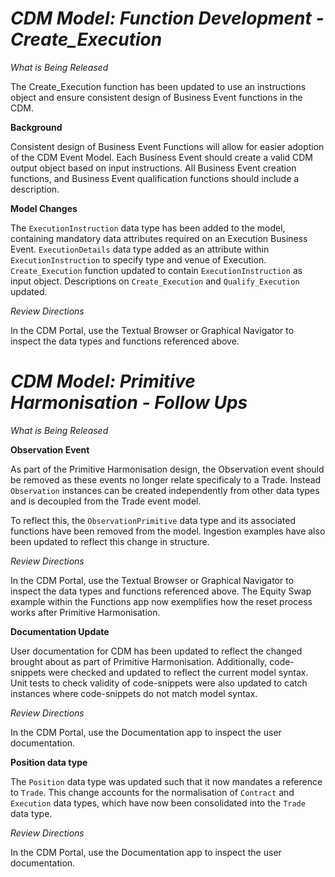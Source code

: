 # *CDM Model: Function Development - Create_Execution*

_What is Being Released_

The Create_Execution function has been updated to use an instructions object and ensure consistent design of Business Event functions in the CDM.

**Background**

Consistent design of Business Event Functions will allow for easier adoption of the CDM Event Model.  Each Business Event should create a valid CDM output object based on input instructions.  All Business Event creation functions, and Business Event qualification functions should include a description.

**Model Changes**

The `ExecutionInstruction` data type has been added to the model, containing mandatory data attributes required on an Execution Business Event.  `ExecutionDetails` data type added as an attribute within `ExecutionInstruction` to specify type and venue of Execution.  `Create_Execution` function updated to contain `ExecutionInstruction` as input object.  Descriptions on `Create_Execution` and `Qualify_Execution` updated.

_Review Directions_

In the CDM Portal, use the Textual Browser or Graphical Navigator to inspect the data types and functions referenced above.

# *CDM Model: Primitive Harmonisation - Follow Ups*

_What is Being Released_

**Observation Event**

As part of the Primitive Harmonisation design, the Observation event should be removed as these events no longer relate specificaly to a Trade. Instead `Observation` instances can be created independently from other data types and is decoupled from the Trade event model.

To reflect this, the `ObservationPrimitive` data type and its associated functions have been removed from the model. Ingestion examples have also been updated to reflect this change in structure. 

_Review Directions_

In the CDM Portal, use the Textual Browser or Graphical Navigator to inspect the data types and functions referenced above. The Equity Swap example within the Functions app now exemplifies how the reset process works after Primitive Harmonisation. 

**Documentation Update**

User documentation for CDM has been updated to reflect the changed brought about as part of Primitive Harmonisation. Additionally, code-snippets were checked and updated to reflect the current model syntax. Unit tests to check validity of code-snippets were also updated to catch instances where code-snippets do not match model syntax. 

_Review Directions_

In the CDM Portal, use the Documentation app to inspect the user documentation. 

**Position data type**

The `Position` data type was updated such that it now mandates a reference to `Trade`. This change accounts for the normalisation of `Contract` and `Execution` data types, which have now been consolidated into the `Trade` data type. 

_Review Directions_

In the CDM Portal, use the Documentation app to inspect the user documentation. 
